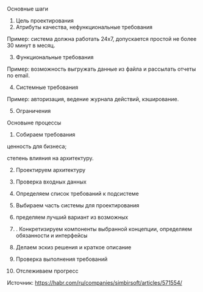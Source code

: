 Основные шаги 

1. Цель проектирования
2. Атрибуты качества, нефункциональные требования

Пример: система должна работать 24х7, допускается простой не более 30 минут в месяц. 


3. Функциональные требования

Пример: возможность выгружать данные из файла и рассылать отчеты по email.

4. Системные требования

Пример: авторизация, ведение журнала действий, кэширование.

5. Ограничения


Основыне процессы 

1. Собираем требования

ценность для бизнеса;

степень влияния на архитектуру. 

2. Проектируем архитектуру

3. Проверка входных данных 

4.  Определяем список требований к подсистеме
5. Выбираем часть системы для проектирования
6. пределяем лучший вариант из возможных
7. . Конкретизируем компоненты выбранной концепции, определяем обязанности и интерфейсы
8. Делаем эскиз решения и краткое описание
9. Проверка выполнения требований
10. Отслеживаем прогресс

Источник: https://habr.com/ru/companies/simbirsoft/articles/571554/

